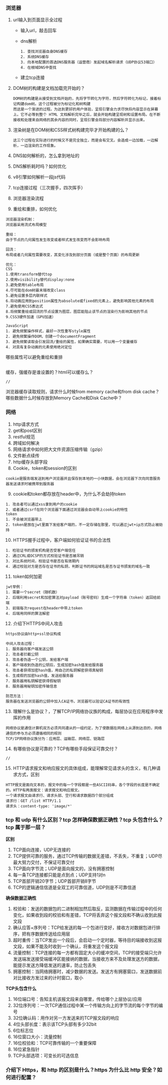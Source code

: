 ### 浏览器

1. url输入到页面显示全过程

   - 输入url，敲击回车

   - dns解析

     ```
     1. 查找浏览器自身DNS缓存
     2. 系统DNS缓存
     3. 向本地配置的首选DNS服务器（运营商）发起域名解析请求（UDP协议53端口）
     4. 在根域DNS中查找
     ```

   - 建立tcp连接

   

2. DOM树的构建是文档加载完开始的？

   ```
   DOM树的构建是从接受到文档开始的，先将字节转化为字符，然后字符转化为标记，接着标记构建dom树。这个过程被分为标记化和树构建
   而这是一个渐进的过程。为达到更好的用户体验，呈现引擎会力求尽快将内容显示在屏幕上。它不必等到整个 HTML 文档解析完毕之后，就会开始构建呈现树和设置布局。在不断接收和处理来自网络的其余内容的同时，呈现引擎会将部分内容解析并显示出来。
   ```

3. 渲染树是在DOM树和CSS样式树构建完毕才开始构建的么？

   ```
   这三个过程在实际进行的时候又不是完全独立，而是会有交叉。会造成一边加载，一边解析，一边渲染的工作现象。
   ```

   

4. DNS如何解析的，怎么拿到地址的

5. DNS解析耗时吗？如何优化

6. v8引擎如何解析一段js代码

7. tcp连接过程（三次握手，四次挥手）

8. 浏览器渲染流程

9. 重绘和重排，如何优化

```
浏览器渲染机制：
浏览器采用流式布局模型

重绘：
由于节点的几何属性发生改变或者样式发生改变而不会影响布局

回流：
布局或者几何属性需要改变，其变化涉及到部分页面（或是整个页面）的布局更新

优化：
CSS
1.使用transform替代top
2.使用visibility替代display:none
3.避免使用table布局
4.尽可能在dom树最末端改变class
5.避免设置多层内联样式
6.将动画应用到position属性为absolute或fixed的元素上，避免影响其他元素的布局
7.避免使用CSS表达式
8.将频繁重绘或回流的节点设置为图层，图层能阻止该节点的渲染行为影响其他的节点
9.CSS3硬件加速（GPU加速）

JavaScript
1. 避免频繁操作样式，最好一次性重写style属性
2. 避免频繁操作DOM，创建一个documentFragment
3. 避免频繁读取会引发回流/重绘的属性，如果确实需要，可以用一个变量缓存
4. 对具有复杂动画的元素使用绝对定位
```



哪些属性可以避免重绘和重排

```

```



缓存，强缓存是谁设置的？html可以缓存么？

```
//
```

浏览器缓存读取规则，请求什么时候from memory cache和from disk cache？哪些数据什么时候存放到Memory Cache和Disk Cache中？



### 网络

1. http请求方式
2. get和post区别
3. restful规范
4. 跨域如何解决
5. 网络请求中如何把大文件资源压缩传输（gzip）
6. 文件断点续传
7. http缓存头部字段
8. Cookie，token和session的区别

```
cookie是服务端发送到用户浏览器并且保存到本地的一小块数据，会在浏览器下次向同意服务器发送请求时被携带到服务器
```

9. cookie和token都存放在header中，为什么不会劫持token

```
1. 攻击者可以通过xss拿到用户的cookie
2. 或者通过csrf在同个浏览器下面通过浏览器会自动带上cookie的特性
token
1. 不会被浏览器带上
2. token是放在jwt里面下发给客户端的，不一定存储在那里，可以通过jwt+ip方式防止被劫持
```

10. HTTPS握手过程中，客户端如何验证证书的合法性

```
1. 检验证书的颁发机构是否受客户端信任
2. 通过CRL或OCSP的方式校验证书是否被吊销
3. 对比系统时间，校验证书是否在有效期内
4. 通过校验对方是否存在证书的私钥，判断证书的网站域名是否与证书颁发的域名一致
```

11. token如何加密

```
jwt举例：
1. 需要一个secret（随机数）
2. 后端利用secret和加密算法对payload（账号密码）生成一个字符串（token）返回给前端
3. 前端每次request在header中带上token
4. 后端用同样的算法解密
```

12. 介绍下HTTPS中间人攻击

```
https协议由http+ssl协议构成

中间人攻击过程：
1. 服务器向客户端发送公钥
2. 攻击者拦截公钥
3. 攻击者伪造一个公钥，发给客户端
4. 客户端收到伪造的公钥后，生成加密hash值发给服务器
5. 攻击者获得加密hash值，用自己的私钥解密获得真秘钥
6. 生成假的加密hash值，发送给服务器
7. 服务器用私钥解密获得假秘钥
8. 服务器用秘钥加密传输信息

防范方法：
服务器在发送浏览器的公钥中加入CA证书，浏览器可以验证CA证书的有效性
```

13. 理解什么是协议？，了解TCP/IP网络协议族的构成，每层协议在应用程序中发挥的作用

```
网络协议是通信计算机双方必须共同遵从的一组约定，为了使数据在网络上从源到达目的，网络通信的参与方必须遵循相同的规则
TCP/IP网络协议族分为：应用层、运输层、网络层、链路层
```

14. 有哪些协议是可靠的？TCP有哪些手段保证可靠交付？

```
//
```

15. HTTP请求报文和响应报文的具体组成，能理解常见请求头的含义，有几种请求方式，区别

```
HTTP报文是面向文本的，报文中的每一个字段都是一些ASCII码串，各个字段的长度是不确定的。HTTP有两类报文：请求报文和响应报文。
一个请求报文由请求行、请求头部、空行和请求数据四个部分组成
请求行：GET /list HTTP/1.1
请求头：content-type: 'image/*'
```

### tcp 和 udp 有什么区别？tcp 怎样确保数据正确性？tcp 头包含什么？tcp 属于那一层？

**区别**

1. TCP面向连接，UDP无连接的
2. TCP提供可靠的服务，通过TCP传输的数据无差错，不丢失，不重复；UDP尽最大努力交付，不保证可靠交付
3. TCP面向字节流；UDP是面向报文的，没有拥塞控制
4. 每一条TCP连接都只能是点到点；UDP支持1对n
5. TCP首部开销20字节；UDP首部开销8字节
6. TCP的逻辑通信信道是全双工的可靠信道，UDP则是不可靠信道

**确保数据正确性**

1. 校验和：发送的数据包的二进制相加然后取反，监测数据在传输过程中的任何变化，如果收到段的校验和有差错，TCP将丢弃这个报文段和不确认收到此报文段
2. 确认应答+序列号：TCP给发送的每一个包进行变好，接收方对数据包进行排序，把有序数据传送给应用层
3. 超时重传：当TCP发出一个段后，会启动一个定时器，等待目的端接收到这报文段，如果不能及时收到一个确认，将重发这个报文段
4. 流量控制：TCP连接的每一方都有固定大小的缓冲空间，TCP的接受端只允许发送端发送接受端缓冲区能接纳的数据，当接收方来不及处理发送方的数据，能提示发送方降低发送的速率，防止包丢失
5. 拥塞控制：当网络拥塞时，减少数据的发送。发送方有拥塞窗口，发送数据前对比接收方发过来的计时窗口，取小

**TCP头包含什么**

1. 16位端口号：告知主机该报文段来自哪里，传给哪个上层协议/应用
2. 32位序列号：一次TCP通信过程中某一个传输方向上的字节流的每个字节的编号
3. 32位确认码：用作对另一方发送来的TCP报文段的响应
4. 4位头部长度：表示该TCP头部有多少32bit
5. 6位标志位
6. 16位窗口大小：流量控制
7. 16位校验和：TCP可靠传输的一个重要保障
8. 16位紧急指针
9. TCP头部选项：可变长的可选信息

### 介绍下 Https，和 http 的区别是什么？https 为什么比 http 安全？如何进行配置？